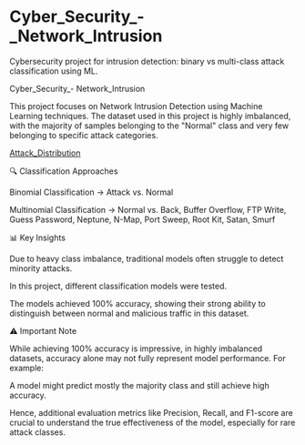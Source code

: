 # Cyber_Security_-_Network_Intrusion
Cybersecurity project for intrusion detection: binary vs multi-class attack classification using ML.

Cyber_Security_- Network_Intrusion

This project focuses on Network Intrusion Detection using Machine Learning techniques. The dataset used in this project is highly imbalanced, with the majority of samples belonging to the "Normal" class and very few belonging to specific attack categories.

[Attack_Distribution](Attack_Type_Distribution.png)

🔍 Classification Approaches

Binomial Classification → Attack vs. Normal

Multinomial Classification → Normal vs. Back, Buffer Overflow, FTP Write, Guess Password, Neptune, N-Map, Port Sweep, Root Kit, Satan, Smurf

📊 Key Insights

Due to heavy class imbalance, traditional models often struggle to detect minority attacks.

In this project, different classification models were tested.

The models achieved 100% accuracy, showing their strong ability to distinguish between normal and malicious traffic in this dataset.

⚠️ Important Note

While achieving 100% accuracy is impressive, in highly imbalanced datasets, accuracy alone may not fully represent model performance. For example:

A model might predict mostly the majority class and still achieve high accuracy.

Hence, additional evaluation metrics like Precision, Recall, and F1-score are crucial to understand the true effectiveness of the model, especially for rare attack classes.
